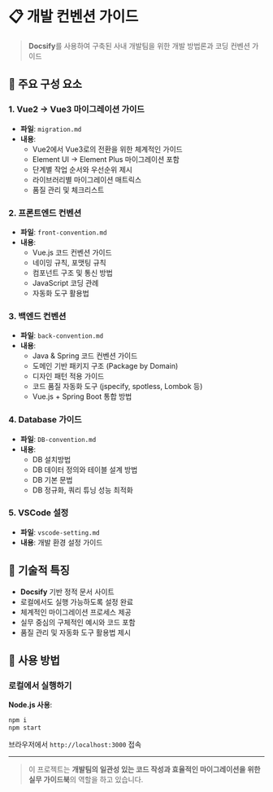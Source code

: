 # 📋 개발 컨벤션 가이드

> **Docsify**를 사용하여 구축된 사내 개발팀을 위한 개발 방법론과 코딩 컨벤션 가이드

## 🎯 주요 구성 요소

### 1. Vue2 → Vue3 마이그레이션 가이드

- **파일**: `migration.md`
- **내용**:
  - Vue2에서 Vue3로의 전환을 위한 체계적인 가이드
  - Element UI → Element Plus 마이그레이션 포함
  - 단계별 작업 순서와 우선순위 제시
  - 라이브러리별 마이그레이션 매트릭스
  - 품질 관리 및 체크리스트

### 2. 프론트엔드 컨벤션

- **파일**: `front-convention.md`
- **내용**:
  - Vue.js 코드 컨벤션 가이드
  - 네이밍 규칙, 포맷팅 규칙
  - 컴포넌트 구조 및 통신 방법
  - JavaScript 코딩 관례
  - 자동화 도구 활용법

### 3. 백엔드 컨벤션

- **파일**: `back-convention.md`
- **내용**:
  - Java & Spring 코드 컨벤션 가이드
  - 도메인 기반 패키지 구조 (Package by Domain)
  - 디자인 패턴 적용 가이드
  - 코드 품질 자동화 도구 (jspecify, spotless, Lombok 등)
  - Vue.js + Spring Boot 통합 방법

### 4. Database 가이드

- **파일**: `DB-convention.md`
- **내용**:
  - DB 설치방법
  - DB 데이터 정의와 테이블 설계 방법
  - DB 기본 문법
  - DB 정규화, 쿼리 튜닝 성능 최적화

### 5. VSCode 설정

- **파일**: `vscode-setting.md`
- **내용**: 개발 환경 설정 가이드

## 🚀 기술적 특징

- **Docsify** 기반 정적 문서 사이트
- 로컬에서도 실행 가능하도록 설정 완료
- 체계적인 마이그레이션 프로세스 제공
- 실무 중심의 구체적인 예시와 코드 포함
- 품질 관리 및 자동화 도구 활용법 제시

## 📖 사용 방법

### 로컬에서 실행하기

**Node.js 사용**:

```bash
npm i
npm start
```

브라우저에서 `http://localhost:3000` 접속

---

> 이 프로젝트는 **개발팀의 일관성 있는 코드 작성과 효율적인 마이그레이션을 위한 실무 가이드북**의 역할을 하고 있습니다.
